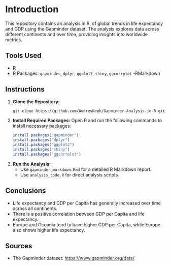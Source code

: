 # Introduction
This repository contains an analysis in R, of global trends in life expectancy and GDP using the Gapminder dataset. The analysis explores data across different continents and over time, providing insights into worldwide metrics.

## Tools Used
- R
- R Packages: `gapminder`, `dplyr`, `ggplot2`, `shiny`, `ggcorrplot`
-RMarkdown

## Instructions
1. **Clone the Repository:**
   ```bash
   git clone https://github.com/AudreyNeoh/Gapminder-Analysis-in-R.git
   ```
2. **Install Required Packages:**
   Open R and run the following commands to install necessary packages:
   ```r
   install.packages("gapminder")
   install.packages("dplyr")
   install.packages("ggplot2")
   install.packages("shiny")
   install.packages("ggcorrplot")
   ```
3. **Run the Analysis:**
   - Use `gapminder_markdown.Rmd` for a detailed R Markdown report.
   - Use `analysis_code.R` for direct analysis scripts.

## Conclusions
- Life expectancy and GDP per Capita has generally increased over time across all continents.
- There is a positive correlation between GDP per Capita and life expectancy.
- Europe and Oceania tend to have higher GDP per Capita, while Europe also shows higher life expectancy.

## Sources
- The Gapminder dataset: https://www.gapminder.org/data/
